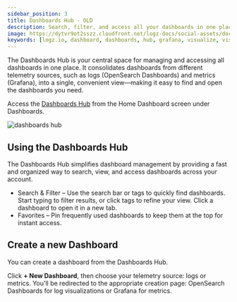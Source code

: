 ```yaml
---
sidebar_position: 3
title: Dashboards Hub - OLD
description: Search, filter, and access all your dashboards in one place.
image: https://dytvr9ot2sszz.cloudfront.net/logz-docs/social-assets/docs-social.jpg
keywords: [logz.io, dashboard, dashboards, hub, grafana, visualize, visualizations]
---
```


The Dashboards Hub is your central space for managing and accessing all dashboards in one place. It consolidates dashboards from different telemetry sources, such as logs (OpenSearch Dashboards) and metrics (Grafana), into a single, convenient view—making it easy to find and open the dashboards you need.

Access the [Dashboards Hub](https://app.logz.io/#/dashboard/dashboards-hub) from the Home Dashboard screen under Dashboards.

![dashboards hub](https://dytvr9ot2sszz.cloudfront.net/logz-docs/dashboards/dashboards-hub-jan7.png)

## Using the Dashboards Hub

The Dashboards Hub simplifies dashboard management by providing a fast and organized way to search, view, and access dashboards across your account.

* Search & Filter – Use the search bar or tags to quickly find dashboards. Start typing to filter results, or click tags to refine your view. Click a dashboard to open it in a new tab.
* Favorites – Pin frequently used dashboards to keep them at the top for instant access.

## Create a new Dashboard

You can create a dashboard from the Dashboards Hub.

Click **+ New Dashboard**, then choose your telemetry source: logs or metrics. You'll be redirected to the appropriate creation page: OpenSearch Dashboards for log visualizations or Grafana for metrics.